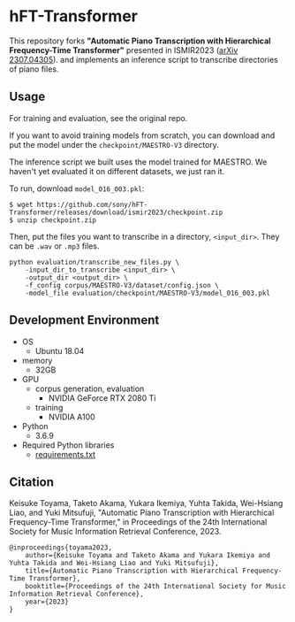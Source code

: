 # hFT-Transformer

This repository forks **"Automatic Piano Transcription with Hierarchical Frequency-Time Transformer"** presented in ISMIR2023 ([arXiv 2307.04305](https://arxiv.org/abs/2307.04305)).
and implements an inference script to transcribe directories of piano files.

## Usage
For training and evaluation, see the original repo.

If you want to avoid training models from scratch, you can download and put the model under the `checkpoint/MAESTRO-V3` directory.

The inference script we built uses the model trained for MAESTRO. We haven't yet evaluated it on different datasets, we just ran it.

To run, download `model_016_003.pkl`:

```
$ wget https://github.com/sony/hFT-Transformer/releases/download/ismir2023/checkpoint.zip
$ unzip checkpoint.zip
```

Then, put the files you want to transcribe in a directory, `<input_dir>`. They can be `.wav` or `.mp3` files.

```
python evaluation/transcribe_new_files.py \
    -input_dir_to_transcribe <input_dir> \
    -output_dir <output_dir> \
    -f_config corpus/MAESTRO-V3/dataset/config.json \
    -model_file evaluation/checkpoint/MAESTRO-V3/model_016_003.pkl
```    

## Development Environment
- OS
  + Ubuntu 18.04
- memory
  + 32GB
- GPU
  + corpus generation, evaluation
    - NVIDIA GeForce RTX 2080 Ti
  + training
    - NVIDIA A100
- Python
  + 3.6.9
- Required Python libraries
  + [requirements.txt](requirements.txt)

## Citation
Keisuke Toyama, Taketo Akama, Yukara Ikemiya, Yuhta Takida, Wei-Hsiang Liao, and Yuki Mitsufuji, "Automatic Piano Transcription with Hierarchical Frequency-Time Transformer," in Proceedings of the 24th International Society for Music Information Retrieval Conference, 2023.
```
@inproceedings{toyama2023,
    author={Keisuke Toyama and Taketo Akama and Yukara Ikemiya and Yuhta Takida and Wei-Hsiang Liao and Yuki Mitsufuji},
    title={Automatic Piano Transcription with Hierarchical Frequency-Time Transformer},
    booktitle={Proceedings of the 24th International Society for Music Information Retrieval Conference},
    year={2023}
}
```